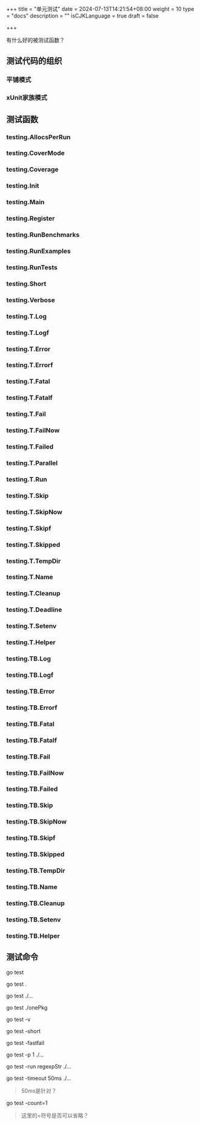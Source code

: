 +++
title = "单元测试"
date = 2024-07-13T14:21:54+08:00
weight = 10
type = "docs"
description = ""
isCJKLanguage = true
draft = false

+++

有什么好的被测试函数？



## 测试代码的组织

### 平铺模式



### xUnit家族模式



## 测试函数

### 

### testing.AllocsPerRun

### testing.CoverMode

### testing.Coverage

### testing.Init

### testing.Main

### testing.Register

### testing.RunBenchmarks

### testing.RunExamples

### testing.RunTests

### testing.Short

### testing.Verbose



### testing.T.Log

### testing.T.Logf

### testing.T.Error

### testing.T.Errorf

### testing.T.Fatal

### testing.T.Fatalf

### testing.T.Fail

### testing.T.FailNow

### testing.T.Failed

### testing.T.Parallel

### testing.T.Run

### testing.T.Skip

### testing.T.SkipNow

### testing.T.Skipf

### testing.T.Skipped

### testing.T.TempDir

### testing.T.Name

### testing.T.Cleanup

### testing.T.Deadline

### testing.T.Setenv

### testing.T.Helper



### testing.TB.Log

### testing.TB.Logf

### testing.TB.Error

### testing.TB.Errorf

### testing.TB.Fatal

### testing.TB.Fatalf

### testing.TB.Fail

### testing.TB.FailNow

### testing.TB.Failed

### testing.TB.Skip

### testing.TB.SkipNow

### testing.TB.Skipf

### testing.TB.Skipped

### testing.TB.TempDir

### testing.TB.Name

### testing.TB.Cleanup

### testing.TB.Setenv

### testing.TB.Helper

## 测试命令

go test 

go test .

go test ./...

go test ./onePkg

go test -v

go test -short

go test -fastfail

go test -p 1 ./...

go test -run regexpStr ./...

go test -timeout 50ms ./...

> 50ms是针对？

go test -count=1

> 这里的=符号是否可以省略？

